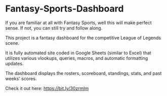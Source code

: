 # Fantasy-Sports-Dashboard

If you are familiar at all with Fantasy Sports, well this will make perfect sense. If not, you can still try and follow along. 

This project is a fantasy dashboard for the competitive League of Legends scene.

It is fully automated site coded in Google Sheets (similar to Excel) that utilizes various vlookups, queries, macros, and automatic formatting updates.

The dashboard displays the rosters, scoreboard, standings, stats, and past weeks' scores.

Check it out here: https://bit.ly/30zrmlm
